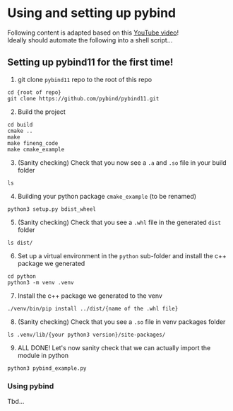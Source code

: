 # Using and setting up pybind

Following content is adapted based on this [YouTube video](https://www.youtube.com/watch?v=H2wOlriHGmM)! <br />
Ideally should automate the following into a shell script...

##  Setting up pybind11 for the first time!

1. git clone ```pybind11``` repo to the root of this repo
```
cd {root of repo}
git clone https://github.com/pybind/pybind11.git
```
2. Build the project
```
cd build
cmake ..
make
make fineng_code
make cmake_example
```
3. (Sanity checking) Check that you now see a ```.a``` and ```.so``` file in your build folder
```
ls
```
4. Building your python package ```cmake_example``` (to be renamed)
```
python3 setup.py bdist_wheel
```
5. (Sanity checking) Check that you see a ```.whl``` file in the generated ```dist``` folder
```
ls dist/
```
6. Set up a virtual environment in the ```python``` sub-folder and install the c++ package we generated
```
cd python
python3 -m venv .venv
```
7. Install the c++ package we generated to the venv
```
./venv/bin/pip install ../dist/{name of the .whl file}
```
8. (Sanity checking) Check that you see a ```.so``` file in venv packages folder
```
ls .venv/lib/{your python3 version}/site-packages/
```
9. ALL DONE! Let's now sanity check that we can actually import the module in python
```
python3 pybind_example.py
```

### Using pybind

Tbd...

